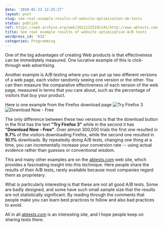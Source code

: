 ```yaml
---
date: '2010-01-23 12:25:27'
layout: post
slug: see-real-example-results-of-website-optimization-ab-tests
status: publish
ref: https://web.archive.org/web/20121225101145/http://www.abtests.com:80/browse/
title: See real example results of website optimization A/B tests
wordpress_id: '632'
categories: Programming
---
```


One of the big advantages of creating Web products is that effectiveness can be immediately measured.  One lucrative example of this is click-through web advertising.

Another example is A/B testing where you can put up two different versions of a web page, each visitor randomly seeing one version or the other.  You can then measure the comparative effectiveness of each version of the web page, measured in terms that you care about, such as the percentage of visitors that buy your product.

Here is one example from the Firefox download page
![Try Firefox 3](http://www.abtests.com/screenshot/thumb/21e416ada3cafb06efb8a360c4ae1f45/a.png)![Download Now - Free](http://www.abtests.com/screenshot/thumb/21e416ada3cafb06efb8a360c4ae1f45/b.png)

The only difference between these two versions is that the download button in the first has the text **"Try Firefox 3"** while in the second it has **"Download Now - Free"**.  Over almost 300,000 trials the first one resulted in **9.7%** of the visitors downloading Firefox, while the second one resulted in **10.1%** downloads.   By repeatedly doing A/B tests, changing one thing at a time, you can incrementally increase your conversion rate -- using actual evidence rather than guesses or conventional wisdom.

This and many other examples are on the [abtests.com](https://web.archive.org/web/20121225101145/http://www.abtests.com:80/browse/) web site, which provides a fascinating insight into this technique.  Here people share the results of their A/B tests, rarely available because most companies regard them as proprietary.

What is particularly interesting is that these are not all good A/B tests.  Some are badly designed, and some have such small sample size that the results are not statistically significant.  By reading through the comments that people make you can learn best practices to follow and also bad practices to avoid.

All in all [abtests.com](https://web.archive.org/web/20121225101145/http://www.abtests.com:80/browse/) is an interesting site, and I hope people keep on sharing tests there.

